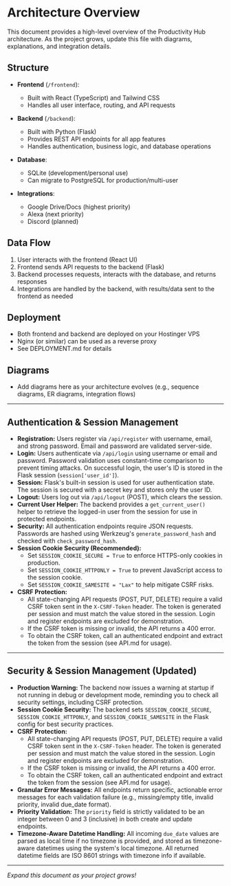# Architecture Overview

This document provides a high-level overview of the Productivity Hub architecture. As the project grows, update this file with diagrams, explanations, and integration details.

## Structure

- **Frontend** (`/frontend`):
  - Built with React (TypeScript) and Tailwind CSS
  - Handles all user interface, routing, and API requests

- **Backend** (`/backend`):
  - Built with Python (Flask)
  - Provides REST API endpoints for all app features
  - Handles authentication, business logic, and database operations

- **Database**:
  - SQLite (development/personal use)
  - Can migrate to PostgreSQL for production/multi-user

- **Integrations**:
  - Google Drive/Docs (highest priority)
  - Alexa (next priority)
  - Discord (planned)

## Data Flow
1. User interacts with the frontend (React UI)
2. Frontend sends API requests to the backend (Flask)
3. Backend processes requests, interacts with the database, and returns responses
4. Integrations are handled by the backend, with results/data sent to the frontend as needed

## Deployment
- Both frontend and backend are deployed on your Hostinger VPS
- Nginx (or similar) can be used as a reverse proxy
- See DEPLOYMENT.md for details

## Diagrams
- Add diagrams here as your architecture evolves (e.g., sequence diagrams, ER diagrams, integration flows)

---

## Authentication & Session Management

- **Registration:** Users register via `/api/register` with username, email, and strong password. Email and password are validated server-side.
- **Login:** Users authenticate via `/api/login` using username or email and password. Password validation uses constant-time comparison to prevent timing attacks. On successful login, the user's ID is stored in the Flask session (`session['user_id']`).
- **Session:** Flask's built-in session is used for user authentication state. The session is secured with a secret key and stores only the user ID.
- **Logout:** Users log out via `/api/logout` (POST), which clears the session.
- **Current User Helper:** The backend provides a `get_current_user()` helper to retrieve the logged-in user from the session for use in protected endpoints.
- **Security:** All authentication endpoints require JSON requests. Passwords are hashed using Werkzeug's `generate_password_hash` and checked with `check_password_hash`.
- **Session Cookie Security (Recommended):**
    - Set `SESSION_COOKIE_SECURE = True` to enforce HTTPS-only cookies in production.
    - Set `SESSION_COOKIE_HTTPONLY = True` to prevent JavaScript access to the session cookie.
    - Set `SESSION_COOKIE_SAMESITE = "Lax"` to help mitigate CSRF risks.
- **CSRF Protection:**
    - All state-changing API requests (POST, PUT, DELETE) require a valid CSRF token sent in the `X-CSRF-Token` header. The token is generated per session and must match the value stored in the session. Login and register endpoints are excluded for demonstration.
    - If the CSRF token is missing or invalid, the API returns a 400 error.
    - To obtain the CSRF token, call an authenticated endpoint and extract the token from the session (see API.md for usage).

---

## Security & Session Management (Updated)
- **Production Warning:** The backend now issues a warning at startup if not running in debug or development mode, reminding you to check all security settings, including CSRF protection.
- **Session Cookie Security:** The backend sets `SESSION_COOKIE_SECURE`, `SESSION_COOKIE_HTTPONLY`, and `SESSION_COOKIE_SAMESITE` in the Flask config for best security practices.
- **CSRF Protection:**
  - All state-changing API requests (POST, PUT, DELETE) require a valid CSRF token sent in the `X-CSRF-Token` header. The token is generated per session and must match the value stored in the session. Login and register endpoints are excluded for demonstration.
  - If the CSRF token is missing or invalid, the API returns a 400 error.
  - To obtain the CSRF token, call an authenticated endpoint and extract the token from the session (see API.md for usage).
- **Granular Error Messages:** All endpoints return specific, actionable error messages for each validation failure (e.g., missing/empty title, invalid priority, invalid due_date format).
- **Priority Validation:** The `priority` field is strictly validated to be an integer between 0 and 3 (inclusive) in both create and update endpoints.
- **Timezone-Aware Datetime Handling:** All incoming `due_date` values are parsed as local time if no timezone is provided, and stored as timezone-aware datetimes using the system's local timezone. All returned datetime fields are ISO 8601 strings with timezone info if available.

---

*Expand this document as your project grows!*
